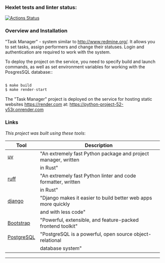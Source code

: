 ### Hexlet tests and linter status:
[![Actions Status](https://github.com/RustSaf/python-project-52/actions/workflows/hexlet-check.yml/badge.svg)](https://github.com/RustSaf/python-project-52/actions)

### Overview and Installation

"Task Manager" - system similar to http://www.redmine.org/. It allows you to set tasks, assign performers and change their statuses. Login and authentication are required to work with the system.

To deploy the project on the service, you need to specify build and launch commands, as well as set environment variables for working with the PosgresSQL database::

```python

$ make build
$ make render-start

```

The "Task Manager" project is deployed on the service for hosting static websites https://render.com at:
https://python-project-52-y53r.onrender.com


### Links

_This project was built using these tools_:

| Tool                                                                   | Description                                                    |
|------------------------------------------------------------------------|----------------------------------------------------------------|
| [uv](https://docs.astral.sh/uv/)                                       | "An extremely fast Python package and project manager, written |
|                                                                        |  in Rust"                                                      |
| [ruff](https://docs.astral.sh/ruff/)                                   | "An extremely fast Python linter and code formatter, written   |
|                                                                        |  in Rust"                                                      |
| [django](https://www.djangoproject.com/)                               | "Django makes it easier to build better web apps more quickly  |
|                                                                        |  and with less code"                                           |
| [Bootstrap](https://getbootstrap.com/)                                 | "Powerful, extensible, and feature-packed frontend toolkit"    |
| [PostgreSQL](https://www.postgresql.org/)                              | "PostgreSQL is a powerful, open source object-relational       |
|                                                                        |  database system"                                              |
---